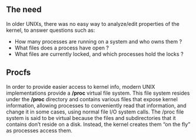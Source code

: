 ## The need
In older UNIXs, there was no easy way to analyze/edit properties of the kernel, to answer questions such as:
* How many processes are running on a system and who owns them ? <br />
* What files does a process have open ? <br />
* What files are currently locked, and which processes hold the locks ? <br />

## Procfs
In order to provide easier access to kernel info, modern UNIX implementations provide a **/proc** virtual file system. This file system resides under the **/proc** directory and contains various files that expose kernel information, allowing
processes to conveniently read that information, and change it in some cases, using normal file I/O system calls. The /proc file system is said to be virtual because the files and subdirectories that it contains don’t reside on a disk. Instead, the kernel creates them “on the fly” as processes access them.


